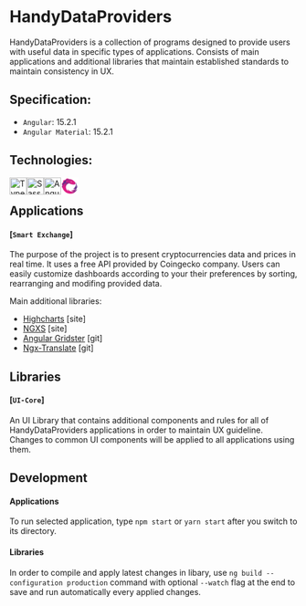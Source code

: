 # HandyDataProviders
HandyDataProviders is a collection of programs designed to provide users with useful data in specific types of applications. Consists of main applications and additional libraries that maintain established standards to maintain consistency in UX.

## Specification:
- `Angular`: 15.2.1
- `Angular Material`: 15.2.1

## Technologies:
<img align="left" width="30px" height="30px" src="https://www.svgrepo.com/show/354478/typescript-icon.svg" title="Typescript" />
<img align="left" width="30px" height="30px" src="https://www.svgrepo.com/show/349502/sass.svg" title="Sass"/>
<img align="left" width="30px" height="30px" src="https://www.svgrepo.com/show/353396/angular-icon.svg" title="Angular"/>
<img align="left" width="30px" height="30px" src="https://github.com/ReactiveX/rxjs/blob/master/resources/CI-CD/logo/svg/RxJs_Logo_Basic.svg" title="RxJs"/>
<br />

## Applications
#### [`Smart Exchange`]
The purpose of the project is to present cryptocurrencies data and prices in real time. It uses a free API provided by Coingecko company. Users can easily customize dashboards according to your their preferences by sorting, rearranging and modifing provided data.

Main additional libraries:
- [Highcharts](https://www.highcharts.com) [site]
- [NGXS](https://www.ngxs.io/) [site]
- [Angular Gridster](https://github.com/tiberiuzuld/angular-gridster2) [git]
- [Ngx-Translate](https://github.com/ngx-translate/core) [git]

## Libraries
#### [`UI-Core`]
An UI Library that contains additional components and rules for all of HandyDataProviders applications in order to maintain UX guideline. Changes to common UI components will be applied to all applications using them.

## Development
#### Applications
To run selected application, type `npm start` or `yarn start` after you switch to its directory.

#### Libraries
In order to compile and apply latest changes in libary, use `ng build --configuration production` command with optional `--watch` flag at the end to save and run automatically every applied changes.
